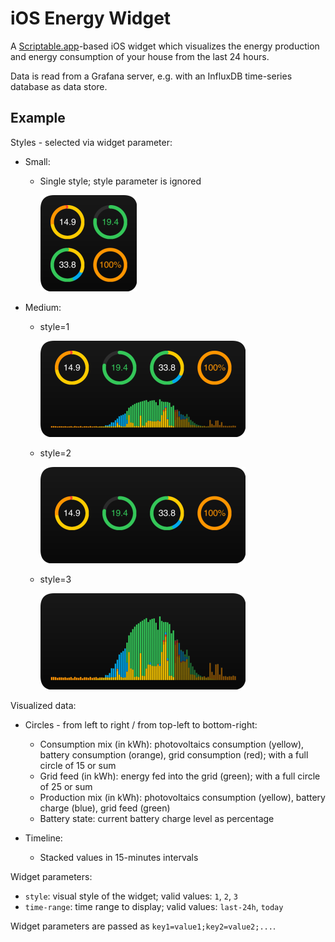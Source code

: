 # iOS Energy Widget

A [Scriptable.app](https://scriptable.app)-based iOS widget which visualizes the energy production and energy consumption of your house from the last 24 hours.

Data is read from a Grafana server, e.g. with an InfluxDB time-series database as data store.

## Example

Styles - selected via widget parameter:

- Small:

  - Single style; style parameter is ignored

    ![](readme-assets/example-small-0.png)

- Medium:

  - style=1

    ![](readme-assets/example-medium-1.png)

  - style=2

    ![](readme-assets/example-medium-2.png)

  - style=3

    ![](readme-assets/example-medium-3.png)

Visualized data:

- Circles - from left to right / from top-left to bottom-right:
  - Consumption mix (in kWh): photovoltaics consumption (yellow), battery consumption (orange), grid consumption (red); with a full circle of 15 or sum
  - Grid feed (in kWh): energy fed into the grid (green); with a full circle of 25 or sum
  - Production mix (in kWh): photovoltaics consumption (yellow), battery charge (blue), grid feed (green)
  - Battery state: current battery charge level as percentage
 
 - Timeline:
   - Stacked values in 15-minutes intervals

Widget parameters:

* `style`: visual style of the widget; valid values: `1`, `2`, `3`
* `time-range`: time range to display; valid values: `last-24h`, `today`

Widget parameters are passed as `key1=value1;key2=value2;...`.

